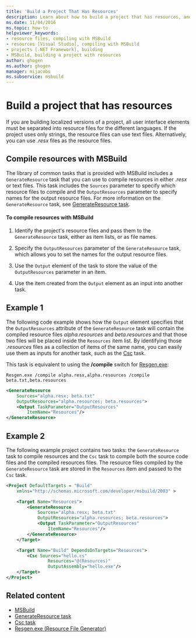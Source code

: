 ```yaml
---
title: 'Build a Project That Has Resources'
description: Learn about how to build a project that has resources, and how to compile resources by using MSBuild.
ms.date: 11/04/2016
ms.topic: how-to
helpviewer_keywords:
- resource files, compiling with MSBuild
- resources [Visual Studio], compiling with MSBuild
- projects [.NET Framework], building
- MSBuild, building a project with resources
author: ghogen
ms.author: ghogen
manager: mijacobs
ms.subservice: msbuild
---
```

# Build a project that has resources

If you are building localized versions of a project, all user interface elements must be separated into resource files for the different languages. If the project uses only strings, the resource files can use text files. Alternatively, you can use *.resx* files as the resource files.

## Compile resources with MSBuild

The library of common tasks that is provided with MSBuild includes a `GenerateResource` task that you can use to compile resources in either *.resx* or text files. This task includes the `Sources` parameter to specify which resource files to compile and the `OutputResources` parameter to specify names for the output resource files. For more information on the `GenerateResource` task, see [GenerateResource task](../msbuild/generateresource-task.md).

#### To compile resources with MSBuild

1. Identify the project's resource files and pass them to the `GenerateResource` task, either as item lists, or as file names.

2. Specify the `OutputResources` parameter of the `GenerateResource` task, which allows you to set the names for the output resource files.

3. Use the `Output` element of the task to store the value of the `OutputResources` parameter in an item.

4. Use the item created from the `Output` element as an input into another task.

## Example 1

The following code example shows how the `Output` element specifies that the `OutputResources` attribute of the `GenerateResource` task will contain the compiled resource files *alpha.resources* and *beta.resources* and that those two files will be placed inside the `Resources` item list. By identifying those *.resources* files as a collection of items of the same name, you can easily use them as inputs for another task, such as the [Csc](../msbuild/csc-task.md) task.

This task is equivalent to using the **/compile** switch for [Resgen.exe](/dotnet/framework/tools/resgen-exe-resource-file-generator):

`Resgen.exe /compile alpha.resx,alpha.resources /compile beta.txt,beta.resources`

```xml
<GenerateResource
    Sources="alpha.resx; beta.txt"
    OutputResources="alpha.resources; beta.resources">
    <Output TaskParameter="OutputResources"
        ItemName="Resources"/>
</GenerateResource>
```

## Example 2

The following example project contains two tasks: the `GenerateResource` task to compile resources and the `Csc` task to compile both the source code files and the compiled resources files. The resource files compiled by the `GenerateResource` task are stored in the `Resources` item and passed to the `Csc` task.

```xml
<Project DefaultTargets = "Build"
    xmlns="http://schemas.microsoft.com/developer/msbuild/2003" >

    <Target Name="Resources">
        <GenerateResource
            Sources="alpha.resx; beta.txt"
            OutputResources="alpha.resources; beta.resources">
            <Output TaskParameter="OutputResources"
                ItemName="Resources"/>
        </GenerateResource>
    </Target>

    <Target Name="Build" DependsOnTargets="Resources">
        <Csc Sources="hello.cs"
                Resources="@(Resources)"
                OutputAssembly="hello.exe"/>
    </Target>
</Project>
```

## Related content

- [MSBuild](../msbuild/msbuild.md)
- [GenerateResource task](../msbuild/generateresource-task.md)
- [Csc task](../msbuild/csc-task.md)
- [Resgen.exe (Resource File Generator)](/dotnet/framework/tools/resgen-exe-resource-file-generator)
